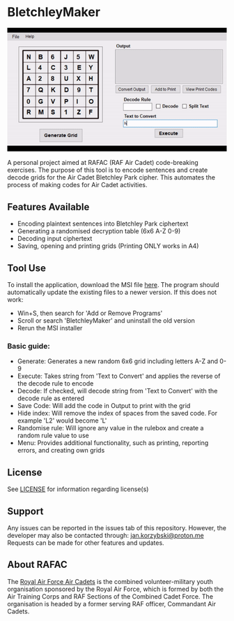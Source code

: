 # BletchleyMaker
![Program Demo](./image.gif)

A personal project aimed at RAFAC (RAF Air Cadet) code-breaking exercises. The purpose of this tool is to encode sentences and create decode grids for the Air Cadet Bletchley Park cipher. This automates the process of making codes for Air Cadet activities.

## Features Available
- Encoding plaintext sentences into Bletchley Park ciphertext
- Generating a randomised decryption table (6x6 A-Z 0-9)
- Decoding input ciphertext
- Saving, opening and printing grids (Printing ONLY works in A4)

## Tool Use
To install the application, download the MSI file [here](https://github.com/shr0m/BletchleyMaker/releases).
The program should automatically update the existing files to a newer version. If this does not work:
- Win+S, then search for 'Add or Remove Programs'
- Scroll or search 'BletchleyMaker' and uninstall the old version
- Rerun the MSI installer

### Basic guide:
- Generate: Generates a new random 6x6 grid including letters A-Z and 0-9
- Execute: Takes string from 'Text to Convert' and applies the reverse of the decode rule to encode
- Decode: If checked, will decode string from 'Text to Convert' with the decode rule as entered
- Save Code: Will add the code in Output to print with the grid
- Hide index: Will remove the index of spaces from the saved code. For example 'L2' would become 'L'
- Randomise rule: Will ignore any value in the rulebox and create a random rule value to use
- Menu: Provides additional functionality, such as printing, reporting errors, and creating own grids

## License
See [LICENSE](./LICENSE) for information regarding license(s)

## Support
Any issues can be reported in the issues tab of this repository. However, the developer may also be contacted through: jan.korzybski@proton.me
Requests can be made for other features and updates.

## About RAFAC
The [Royal Air Force Air Cadets](https://www.raf.mod.uk/aircadets/) is the combined volunteer-military youth organisation sponsored by the Royal Air Force, which is formed by both the Air Training Corps and RAF Sections of the Combined Cadet Force. The organisation is headed by a former serving RAF officer, Commandant Air Cadets.
